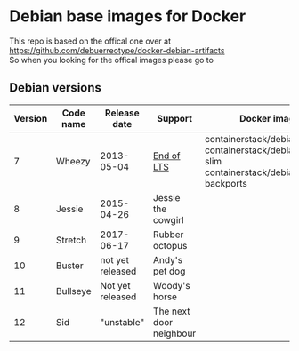 # Debian base images for Docker

This repo is based on the offical one over at https://github.com/debuerreotype/docker-debian-artifacts <br>
So when you looking for the offical images please go to


## Debian versions
|Version | Code name | Release date | Support | Docker images | Dockerfiles
| ------------- | ------------- | ------------- | ------------- | ------------- | ------------- |
| 7 | Wheezy | 2013-05-04 | [End of LTS](https://www.debian.org/News/2018/20180601) | containerstack/debian:wheezy <br> containerstack/debian:wheezy-slim <br> containerstack/debian:wheezy-backports | [Debian Wheezy Dockerfiles](https://github.com/containerstack/docker-debian/tree/master/amd64/wheezy)
| 8	| Jessie | 2015-04-26 | Jessie the cowgirl | | |
| 9	| Stretch | 2017-06-17 | Rubber octopus | | |
| 10 | Buster | not yet released | Andy's pet dog | | |
| 11 | Bullseye | Not yet released | Woody's horse | | |
| 12 | Sid | "unstable" | The next door neighbour | | |
